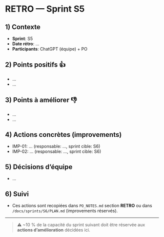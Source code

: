 # RETRO — Sprint S5

## 1) Contexte

- **Sprint**: S5
- **Date rétro**: …
- **Participants**: ChatGPT (équipe) + PO

## 2) Points positifs 👍

- …
- …

## 3) Points à améliorer 👎

- …
- …

## 4) Actions concrètes (improvements)

- IMP-01: … (responsable: …, sprint cible: S6)
- IMP-02: … (responsable: …, sprint cible: S6)

## 5) Décisions d’équipe

- …

## 6) Suivi

- Ces actions sont recopiées dans `PO_NOTES.md` section **RETRO** ou dans `/docs/sprints/S6/PLAN.md` (improvements réservés).

---

> ⚠️ \~10 % de la capacité du sprint suivant doit être réservée aux **actions d’amélioration** décidées ici.
